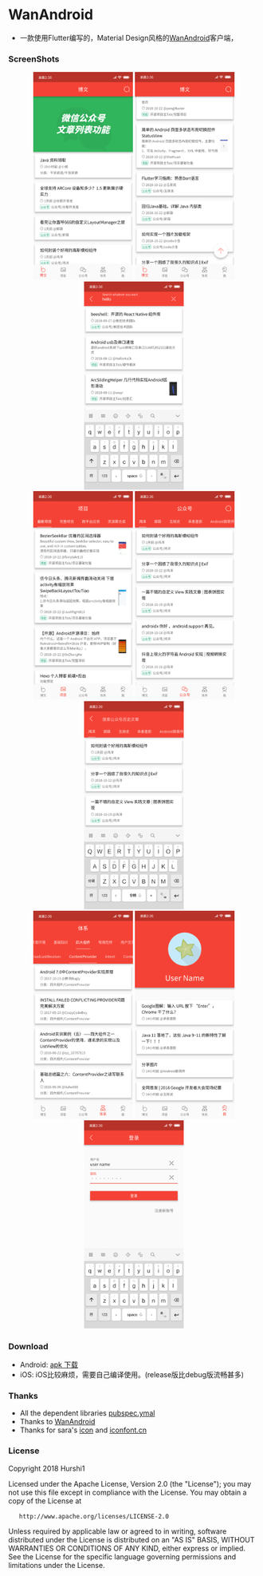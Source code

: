# WanAndroid
* 一款使用Flutter编写的，Material Design风格的[WanAndroid](http://wanandroid.com/)客户端，

### ScreenShots

<center class="third">
    <img src="sources/imgs/Screenshot_blog.png" width="200"/>
    <img src="sources/imgs/Screenshot_blog_top.png" width="200"/>
    <img src="sources/imgs/Screenshot_search.png" width="200"/>
</center>

<center class="third">    
 	<img src="sources/imgs/Screenshot_project.png" width="200"/>
	<img src="sources/imgs/Screenshot_wechat.png" width="200"/>
   <img src="sources/imgs/Screenshot_wechat_search.png" width="200"/>
</center>
<center class="third">    
 	<img src="sources/imgs/Screenshot_system.png" width="200"/>
   <img src="sources/imgs/Screenshot_mine.png" width="200"/>
   <img src="sources/imgs/Screenshot_login.png" width="200"/>
</center>


### Download
* Android: [apk 下载](https://github.com/hurshi/wanandroid/releases)
* iOS: iOS比较麻烦，需要自己编译使用。(release版比debug版流畅甚多)

### 


### Thanks
* All the dependent libraries [pubspec.ymal](pubspec.yaml)
* Thanks to [WanAndroid](http://wanandroid.com/)
* Thanks for sara's [icon](sources/icon.ai) and [iconfont.cn](http://www.iconfont.cn/)


### License

   Copyright 2018 Hurshi1

   Licensed under the Apache License, Version 2.0 (the "License");
   you may not use this file except in compliance with the License.
   You may obtain a copy of the License at

       http://www.apache.org/licenses/LICENSE-2.0

   Unless required by applicable law or agreed to in writing, software
   distributed under the License is distributed on an "AS IS" BASIS,
   WITHOUT WARRANTIES OR CONDITIONS OF ANY KIND, either express or implied.
   See the License for the specific language governing permissions and
   limitations under the License.

